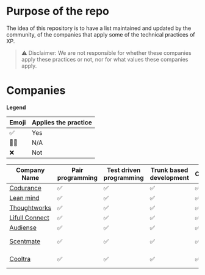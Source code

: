 # Purpose of the repo
The idea of this repository is to have a list maintained and updated by the community, of the companies that apply some of the technical practices of XP.

> ⚠️ Disclaimer: We are not responsible for whether these companies apply these practices or not, nor for what values these companies apply.

# Companies
**Legend**


| Emoji | Applies the practice  |
| -------- | -------- |
| ✅     | Yes     |
| 🤷‍♀️     | N/A     |
| ❌     | Not     |


| Company Name                                     | Pair programming | Test driven programming | Trunk based development | CD/CI | Location      |
|--------------------------------------------------|------------------|-------------------------|-------------------------|-------|---------------|
| [Codurance](https://codurance.com/)              | ✅                | ✅                       | ✅                       | ✅     | Remote        |
| [Lean mind](https://leanmind.es/)                | ✅                | ✅                       | ✅                       | ✅     | Remote        |
| [Thoughtworks](https://www.thoughtworks.com/)    | ✅                | ✅                       | ✅                       | ✅     | Remote        |
| [Lifull Connect](https://www.lifullconnect.com/) | ✅                | ✅                       | ✅                       | ✅     | Remote        |
| [Audiense](https://audiense.com/)                | ✅                | ✅                       | ✅                       | ✅     | Remote        |
| [Scentmate](https://scentmate.com/)              | ✅                | ✅                       | ✅                       | ✅     | Remote or BCN |
| [Cooltra](https://cooltra.com/)                  | ✅                | ✅                       | ✅                       | ✅     | Remote or BCN |
